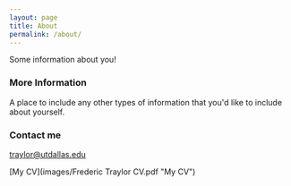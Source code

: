 ```yaml
---
layout: page
title: About
permalink: /about/
---
```


Some information about you!

### More Information

A place to include any other types of information that you'd like to include about yourself.

### Contact me

[traylor@utdallas.edu](mailto:traylor@utdallas.edu)

[My CV](images/Frederic Traylor CV.pdf "My CV")
